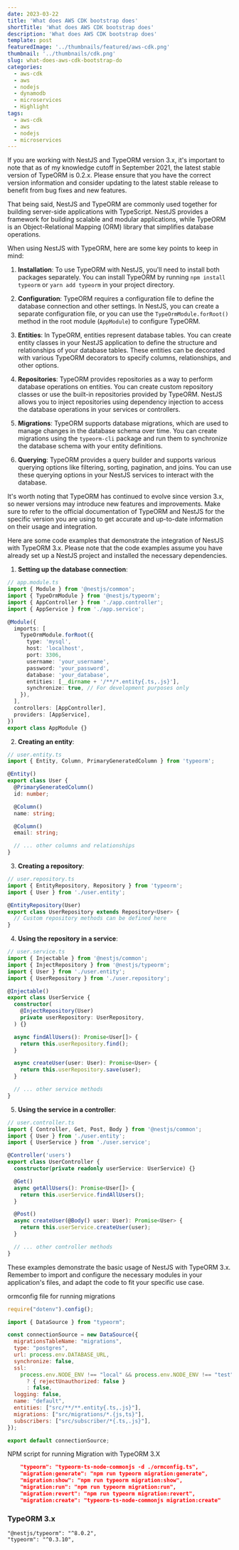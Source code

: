 ```yaml
---
date: 2023-03-22
title: 'What does AWS CDK bootstrap does'
shortTitle: 'What does AWS CDK bootstrap does'
description: 'What does AWS CDK bootstrap does'
template: post
featuredImage: '../thumbnails/featured/aws-cdk.png'
thumbnail: '../thumbnails/cdk.png'
slug: what-does-aws-cdk-bootstrap-do
categories:
  - aws-cdk
  - aws
  - nodejs
  - dynamodb
  - microservices
  - Highlight
tags:
  - aws-cdk
  - aws
  - nodejs
  - microservices
---
```




If you are working with NestJS and TypeORM version 3.x, it's important to note that as of my knowledge cutoff in September 2021, the latest stable version of TypeORM is 0.2.x. Please ensure that you have the correct version information and consider updating to the latest stable release to benefit from bug fixes and new features.

That being said, NestJS and TypeORM are commonly used together for building server-side applications with TypeScript. NestJS provides a framework for building scalable and modular applications, while TypeORM is an Object-Relational Mapping (ORM) library that simplifies database operations.

When using NestJS with TypeORM, here are some key points to keep in mind:

1. **Installation**: To use TypeORM with NestJS, you'll need to install both packages separately. You can install TypeORM by running `npm install typeorm` or `yarn add typeorm` in your project directory.

2. **Configuration**: TypeORM requires a configuration file to define the database connection and other settings. In NestJS, you can create a separate configuration file, or you can use the `TypeOrmModule.forRoot()` method in the root module (`AppModule`) to configure TypeORM.

3. **Entities**: In TypeORM, entities represent database tables. You can create entity classes in your NestJS application to define the structure and relationships of your database tables. These entities can be decorated with various TypeORM decorators to specify columns, relationships, and other options.

4. **Repositories**: TypeORM provides repositories as a way to perform database operations on entities. You can create custom repository classes or use the built-in repositories provided by TypeORM. NestJS allows you to inject repositories using dependency injection to access the database operations in your services or controllers.

5. **Migrations**: TypeORM supports database migrations, which are used to manage changes in the database schema over time. You can create migrations using the `typeorm-cli` package and run them to synchronize the database schema with your entity definitions.

6. **Querying**: TypeORM provides a query builder and supports various querying options like filtering, sorting, pagination, and joins. You can use these querying options in your NestJS services to interact with the database.

It's worth noting that TypeORM has continued to evolve since version 3.x, so newer versions may introduce new features and improvements. Make sure to refer to the official documentation of TypeORM and NestJS for the specific version you are using to get accurate and up-to-date information on their usage and integration.


Here are some code examples that demonstrate the integration of NestJS with TypeORM 3.x. Please note that the code examples assume you have already set up a NestJS project and installed the necessary dependencies.

1. **Setting up the database connection**:

```typescript
// app.module.ts
import { Module } from '@nestjs/common';
import { TypeOrmModule } from '@nestjs/typeorm';
import { AppController } from './app.controller';
import { AppService } from './app.service';

@Module({
  imports: [
    TypeOrmModule.forRoot({
      type: 'mysql',
      host: 'localhost',
      port: 3306,
      username: 'your_username',
      password: 'your_password',
      database: 'your_database',
      entities: [__dirname + '/**/*.entity{.ts,.js}'],
      synchronize: true, // For development purposes only
    }),
  ],
  controllers: [AppController],
  providers: [AppService],
})
export class AppModule {}
```

2. **Creating an entity**:

```typescript
// user.entity.ts
import { Entity, Column, PrimaryGeneratedColumn } from 'typeorm';

@Entity()
export class User {
  @PrimaryGeneratedColumn()
  id: number;

  @Column()
  name: string;

  @Column()
  email: string;

  // ... other columns and relationships
}
```

3. **Creating a repository**:

```typescript
// user.repository.ts
import { EntityRepository, Repository } from 'typeorm';
import { User } from './user.entity';

@EntityRepository(User)
export class UserRepository extends Repository<User> {
  // Custom repository methods can be defined here
}
```

4. **Using the repository in a service**:

```typescript
// user.service.ts
import { Injectable } from '@nestjs/common';
import { InjectRepository } from '@nestjs/typeorm';
import { User } from './user.entity';
import { UserRepository } from './user.repository';

@Injectable()
export class UserService {
  constructor(
    @InjectRepository(User)
    private userRepository: UserRepository,
  ) {}

  async findAllUsers(): Promise<User[]> {
    return this.userRepository.find();
  }

  async createUser(user: User): Promise<User> {
    return this.userRepository.save(user);
  }

  // ... other service methods
}
```

5. **Using the service in a controller**:

```typescript
// user.controller.ts
import { Controller, Get, Post, Body } from '@nestjs/common';
import { User } from './user.entity';
import { UserService } from './user.service';

@Controller('users')
export class UserController {
  constructor(private readonly userService: UserService) {}

  @Get()
  async getAllUsers(): Promise<User[]> {
    return this.userService.findAllUsers();
  }

  @Post()
  async createUser(@Body() user: User): Promise<User> {
    return this.userService.createUser(user);
  }

  // ... other controller methods
}
```

These examples demonstrate the basic usage of NestJS with TypeORM 3.x. Remember to import and configure the necessary modules in your application's files, and adapt the code to fit your specific use case.

ormconfig file for running migrations

```js
require("dotenv").config();

import { DataSource } from "typeorm";

const connectionSource = new DataSource({
  migrationsTableName: "migrations",
  type: "postgres",
  url: process.env.DATABASE_URL,
  synchronize: false,
  ssl:
    process.env.NODE_ENV !== "local" && process.env.NODE_ENV !== "test"
      ? { rejectUnauthorized: false }
      : false,
  logging: false,
  name: "default",
  entities: ["src/**/**.entity{.ts,.js}"],
  migrations: ["src/migrations/*.{js,ts}"],
  subscribers: ["src/subscriber/*{.ts,.js}"],
});

export default connectionSource;

```

NPM script for running Migration with TypeORM 3.X

```json
    "typeorm": "typeorm-ts-node-commonjs -d ./ormconfig.ts",
    "migration:generate": "npm run typeorm migration:generate",
    "migration:show": "npm run typeorm migration:show",
    "migration:run": "npm run typeorm migration:run",
    "migration:revert": "npm run typeorm migration:revert",
    "migration:create": "typeorm-ts-node-commonjs migration:create"
```
### TypeORM 3.x

    "@nestjs/typeorm": "^8.0.2",
    "typeorm": "^0.3.10",